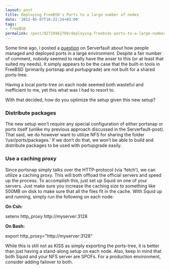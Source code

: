 ```yaml
---
layout: post
title: Deploying FreeBSD's Ports to a large number of nodes
date: '2012-05-07T16:22:24+03:00'
tags:
- FreeBSD
permalink: /post/92729962769/deploying-freebsds-ports-to-a-large-number-of-nodes
---
```

Some time ago, I posted a [question](http://serverfault.com/questions/364556/how-do-you-manage-and-deploy-freebsds-ports-in-a-large-environment) on Serverfault about how people managed and deployed ports in a large environment. Despite a fair number of comment, nobody seemed to really have the anser to this (or at least that suited my needs). It simply appears to be the case that the built-in tools in FreeBSD (primarily portsnap and portupgrade) are not built for a shared ports-tree.

Having a local ports-tree on each node seemed both wasteful and inefficient to me, yet this what was I had to resort to.

With that decided, how do you optimize the setup given this new setup?  

### Distribute packages

The new setup won’t require any special configuration of either portsnap or ports itself (unlike my previous approach discussed in the Serverfault-post). That said, we do however want to utilize NFS for sharing the folder ‘/usr/ports/packages.’ If we don’t do that, we won’t be able to build and distribute packages to be used with portupgrade easily.

### Use a caching proxy

Since portsnap simply talks over the HTTP-protocol (via ‘fetch’), we can utilize a caching proxy. This will both offload the official servers and speed up the process. To accomplish this, just set up Squid on one of your servers. Just make sure you increase the caching size to something like 500MB on disk to make sure that all the files fit in the cache. With Squid up and running, simply run the following on each node:

**On Csh:**

setenv http_proxy http://myserver:3128

**On Bash:**

export http_proxy="http://myserver:3128"

While this is still not as KISS as simply exporting the ports-tree, it is better than just having a stand-along setup on each node. Also, keep in mind that both Squid and your NFS server are SPOFs. For a production environment, consider adding failover to both.

